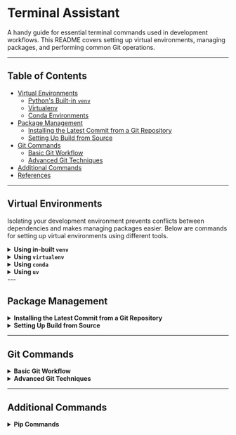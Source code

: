 # Terminal Assistant

A handy guide for essential terminal commands used in development workflows. This README covers setting up virtual environments, managing packages, and performing common Git operations.

---

## Table of Contents

- [Virtual Environments](#virtual-environments)
  - [Python's Built-in `venv`](#pythons-built-in-venv)
  - [Virtualenv](#virtualenv)
  - [Conda Environments](#conda-environments)
- [Package Management](#package-management)
  - [Installing the Latest Commit from a Git Repository](#installing-the-latest-commit-from-a-git-repository)
  - [Setting Up Build from Source](#setting-up-build-from-source)
- [Git Commands](#git-commands)
  - [Basic Git Workflow](#basic-git-workflow)
  - [Advanced Git Techniques](#advanced-git-techniques)
- [Additional Commands](#additional-commands)
- [References](#references)

---

## Virtual Environments

Isolating your development environment prevents conflicts between dependencies and makes managing packages easier. Below are commands for setting up virtual environments using different tools.

<details>
<summary><strong>Using in-built <code>venv</code></strong></summary>

**Create a Virtual Environment:**

```bash
python -m venv venv
```

**Activate the Virtual Environment:**

- **Windows:**

  ```bash
  venv\Scripts\activate
  ```

- **Unix or MacOS:**

  ```bash
  source venv/bin/activate
  ```

**Deactivate the Virtual Environment:**

```bash
deactivate
```

</details>

<details>
<summary><strong>Using <code>virtualenv</code></strong></summary>

**Install Virtualenv:**

```bash
pip install virtualenv
```

**Create a Virtual Environment:**

```bash
virtualenv venv
```

**Activate and Deactivate:**

Same as above.

</details>

<details>
<summary><strong>Using <code>conda</code></strong></summary>

**Create a Conda Environment:**

```bash
conda create -n myenv python=3.9
```

**Activate the Conda Environment:**

```bash
conda activate myenv
```

**Deactivate the Conda Environment:**

```bash
conda deactivate
```
</details>
<details>
<summary><strong>Using <code>uv</code></strong></summary>

**Install UV:**

```bash
pip install uv
```

**Create a Virtual Environment:**

```bash
uv venv venv
```

**Activate the Virtual Environment:**

- **Windows:**

  ```bash
  venv\Scripts\activate
  ```

- **Unix or MacOS:**

  ```bash
  source venv/bin/activate
  ```

**Deactivate the Virtual Environment:**

```bash
deactivate
```

</details>
---

## Package Management

<details>
<summary><strong>Installing the Latest Commit from a Git Repository</strong></summary>

You can install the latest version of a package directly from a Git repository.

**Using HTTPS:**

```bash
pip install git+https://github.com/username/repository.git
```

**Using SSH:**

```bash
pip install git+ssh://git@github.com/username/repository.git
```

</details>

<details>
<summary><strong>Setting Up Build from Source</strong></summary>

For development purposes, you might want to install a package in editable mode to reflect changes in real-time.

**Clone the Repository:**

```bash
git clone https://github.com/username/repository.git
```

**Navigate to the Project Directory:**

```bash
cd repository
```

**Install in Editable Mode:**

```bash
pip install -e .
```

</details>

---

## Git Commands

<details>
<summary><strong>Basic Git Workflow</strong></summary>

**Initialize a New Git Repository:**

```bash
git init
```

**Clone an Existing Repository:**

```bash
git clone https://github.com/username/repository.git
```

**Check Repository Status:**

```bash
git status
```

**Add Changes to Staging Area:**

```bash
git add filename
```

**Commit Changes:**

```bash
git commit -m "Commit message"
```

**Push Changes to Remote Repository:**

```bash
git push origin branch_name
```

</details>

<details>
<summary><strong>Advanced Git Techniques</strong></summary>

**View Commit History:**

```bash
git log
```

**Switch to a Different Branch:**

```bash
git checkout branch_name
```

**Create a New Branch and Switch to It:**

```bash
git checkout -b new_branch_name
```

**Merge Another Branch into Current Branch:**

```bash
git merge branch_name
```

**Rebase Current Branch onto Another Branch:**

```bash
git rebase branch_name
```

</details>

---

## Additional Commands

<details>
<summary><strong>Pip Commands</strong></summary>

**List All Installed Packages:**

```bash
pip list
```

**Show Package Details:**

```bash
pip show package_name
```

**Freeze Installed Packages to `requirements.txt`:**

```bash
pip freeze > requirements.txt
```

**Install Packages from `requirements.txt`:**

```bash
pip install -r requirements.txt
```

**Search for a Package on PyPI:**

```bash
pip search package_name
```

</details>
